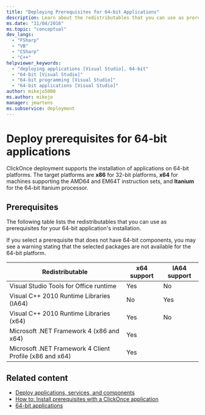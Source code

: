 ```yaml
---
title: "Deploying Prerequisites for 64-bit Applications"
description: Learn about the redistributables that you can use as prerequisites for ClickOnce deployment of applications on 64-bit platforms.
ms.date: "11/04/2016"
ms.topic: "conceptual"
dev_langs:
  - "FSharp"
  - "VB"
  - "CSharp"
  - "C++"
helpviewer_keywords:
  - "deploying applications [Visual Studio], 64-bit"
  - "64-bit [Visual Studio]"
  - "64-bit programming [Visual Studio]"
  - "64-bit applications [Visual Studio]"
author: mikejo5000
ms.author: mikejo
manager: jmartens
ms.subservice: deployment
---
```

# Deploy prerequisites for 64-bit applications

ClickOnce deployment supports the installation of applications on 64-bit platforms. The target platforms are **x86** for 32-bit platforms, **x64** for machines supporting the AMD64 and EM64T instruction sets, and **Itanium** for the 64-bit Itanium processor.

## Prerequisites
 The following table lists the redistributables that you can use as prerequisites for your 64-bit application's installation.

 If you select a prerequisite that does not have 64-bit components, you may see a warning stating that the selected packages are not available for the 64-bit platform.

| Redistributable | x64 support | IA64 support |
| - |-------------|--------------|
|  Visual Studio Tools for Office runtime  | Yes | No |
| Visual C++ 2010 Runtime Libraries (IA64) | No | Yes |
| Visual C++ 2010 Runtime Libraries (x64) | Yes | No |
| Microsoft .NET Framework 4 (x86 and x64) | Yes | |
| Microsoft .NET Framework 4 Client Profile (x86 and x64) | Yes | |

## Related content
- [Deploy applications, services, and components](../deployment/deploying-applications-services-and-components.md)
- [How to: Install prerequisites with a ClickOnce application](../deployment/how-to-install-prerequisites-with-a-clickonce-application.md)
- [64-bit applications](/dotnet/framework/64-bit-apps)